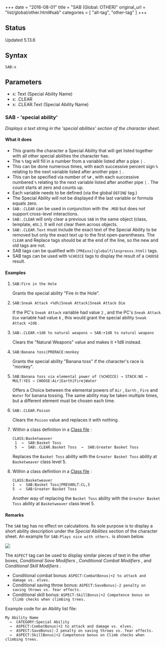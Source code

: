 +++
date = "2016-08-01"
title = "SAB (Global: OTHER)"
original_url = "list/global/other.html#sab"
categories = [ "all-tag", "other-tag" ]
+++

## Status

Updated 5.13.6

## Syntax

`SAB:x`

## Parameters

-   x: Text (Special Ability Name)
-   x: .CLEAR
-   x: .CLEAR.Text (Special Ability Name)



### SAB - 'special ability'

*Displays a text string in the 'special abilities' section of the
character sheet.*

#### What it does

-   This grants the character a Special Ability that will get listed
    together with all other special abilities the character has.
-   The `%` tag will fill in a number from a variable listed after a
    pipe `|` .
-   This can be done numerous times, with each successive percent sign
    `%` relating to the next variable listed after another pipe `|` .
-   This can be specified via number of `%#` , with each successive
    numbered `%` relating to the next variable listed after another pipe
    `|` . The count starts at zero and counts up.
-   Each variable needs to be defined (via the global `DEFINE` tag.)
-   The Special Ability will not be displayed if the last variable or
    formula equals zero.
-   `SAB:.CLEAR` can be used in conjunction with the `.MOD` but does not
    support cross-level interactions.
-   `SAB:.CLEAR` will only clear a previous `SAB` in the same object
    (class, template, etc.). It will not clear them across objects.
-   `SAB:.CLEAR.Text` must include the exact text of the Special Ability
    to be removed but only the exact text up to the
    first open-parentheses. The `CLEAR` and Replace tags should be at
    the end of the line, so the new and old tags are not.
-   SAB tags can be qualified with
    `[PRExxx](globalfilesprexxx.html)` tags.
-   SAB tags can be used with `%CHOICE` tags to display the result of a
    `CHOOSE` result.

#### Examples

1.  `SAB:Fire in the Hole`

    Grants the special ability "Fire in the Hole".

2.  `SAB:Sneak Attack +%d%|Sneak Attack|Sneak Attack Die`

    If the PC's `Sneak Attack` variable had value `2` , and the PC's
    `Sneak Attack Die` variable had value `6` , this would grant the
    special ability `Sneak Attack +2d6` .

3.  `SAB:.CLEAR.+1d6 to natural weapons → SAB:+1d8 to natural weapons`

    Clears the "Natural Weapons" value and makes it +1d8 instead.

4.  `SAB:Banana toss|PRERACE:monkey`

    Grants the special ability "Banana toss" if the character's race
    is "monkey".

5.  `SAB:Banana toss via elemental power of (%CHOICE) → STACK:NO → MULT:YES → CHOOSE:Air|Earth|Fire|Water`

    Offers a Choice between the elemental powers of `Air` , `Earth` ,
    `Fire` and `Water` for banana tossing. The same ability may be taken
    multiple times, but a different element must be chosen each time.

6.  `SAB:.CLEAR.Poison`

    Clears the `Poison` value and replaces it with nothing.

7.  Within a class definition in a [Class file](/list/data/classes.html)
    :

        CLASS:Basketweaver        
         1  →  SAB:Basket Toss
         5  →  SAB:.CLEAR.Basket Toss  →  SAB:Greater Basket Toss

    Replaces the `Basket Toss` ability with the `Greater Basket Toss`
    ability at `Basketweaver` class level 5.

8.  Within a class definition in a [Class file](/list/data/classes.html)
    :

        CLASS:Basketweaver
        1  →  SAB:Basket Toss|PREVARLT:CL,5
        5  →  SAB:Greater Basket Toss

    Another way of replacing the `Basket Toss` ability with the
    `Greater Basket Toss` ability at `Basketweaver` class level 5.

#### Remarks

The `SAB` tag has no effect on calculations. Its sole purpose is to
display a short ability description under the *Special Abilities*
section of the character sheet. An example for
`SAB:Plays nice with others.` is shown below.

![](../../images/tags/SAB_1.png)

The `ASPECT` tag can be used to display similar pieces of text in the
other boxes, *Conditional Save Modifiers* , *Conditional Combat
Modifiers* , and *Conditional Skill Modifiers* .

-   Conditional combat bonus:
    `ASPECT:CombatBonus|+2 to attack and damage vs. elves.`
-   Conditional saving throw bonus:
    `ASPECT:SaveBonus|-2 penalty on saving throws vs. fear effects.`
-   Conditional skill bonus:
    `ASPECT:SkillBonus|+2 Competence bonus on Climb checks when climbing trees.`

Example code for an Ability list file:

    My Ability Name
      →  CATEGORY:Special Ability
      →  ASPECT:CombatBonus|+2 to attack and damage vs. elves.
      →  ASPECT:SaveBonus|-2 penalty on saving throws vs. fear effects.
      →  ASPECT:SkillBonus|+2 Competence bonus on Climb checks when climbing trees.

